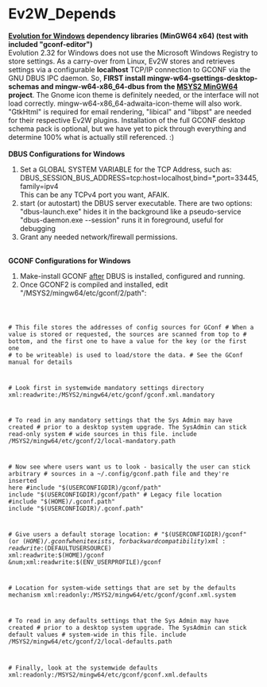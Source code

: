 # Ev2W_Depends
<strong><a href="//github.com/asctime/Ev2W">Evolution for Windows</a> dependency libraries (MinGW64 x64) (test with included "gconf-editor")</strong><br>Evolution 2.32 for Windows does not use the Microsoft Windows Registry to store settings. As a carry-over from Linux, Ev2W stores and retrieves settings via a configurable <strong>localhost</strong> TCP/IP connection to GCONF via the GNU DBUS IPC daemon. So, <strong>FIRST install mingw-w64-gsettings-desktop-schemas and mingw-w64-x86_64-dbus from the <a href="https://packages.msys2.org/package/mingw-w64-x86_64-dbus">MSYS2 MinGW64</a> project</strong>. The Gnome icon theme is definitely needed, or the interface will not load correctly. mingw-w64-x86_64-adwaita-icon-theme will also work. "GtkHtml" is required for email rendering, "libical" and "libpst" are needed for their respective Ev2W plugins. Installation of the full GCONF desktop schema pack is optional, but we have yet to pick through everything and determine 100% what is actually still referenced. :)<br><br><strong>DBUS Configurations for Windows</strong><br>
1. Set a GLOBAL SYSTEM VARIABLE for the TCP Address, such as:<br>
DBUS_SESSION_BUS_ADDRESS=tcp:host=localhost,bind=*,port=33445,family=ipv4<br>
This can be any TCPv4 port you want, AFAIK.<br>
2. start (or autostart) the DBUS server executable. There are two options:<br>
"dbus-launch.exe" hides it in the background like a pseudo-service<br>
"dbus-daemon.exe --session" runs it in foreground, useful for debugging<br>
3. Grant any needed network/firewall permissions.<br><br>

<strong>GCONF Configurations for Windows</strong><br>
1. Make-install GCONF <u>after</u> DBUS is installed, configured and running.
2. Once GCONF2 is compiled and installed, edit "/MSYS2/mingw64/etc/gconf/2/path":<code>

&num; This file stores the addresses of config sources for GConf
&num; When a value is stored or requested, the sources are scanned from top to 
&num; bottom, and the first one to have a value for the key (or the first one 
&num; to be writeable) is used to load/store the data.
&num; See the GConf manual for details

&num; Look first in systemwide mandatory settings directory
xml:readwrite:/MSYS2/mingw64/etc/gconf/gconf.xml.mandatory

&num; To read in any mandatory settings that the Sys Admin may have created
&num; prior to a desktop system upgrade. The SysAdmin can stick read-only system
&num; wide sources in this file.
include /MSYS2/mingw64/etc/gconf/2/local-mandatory.path

&num; Now see where users want us to look - basically the user can stick arbitrary 
&num; sources in a ~/.config/gconf.path file and they're inserted here
&num;include "$(USERCONFIGDIR)/gconf/path"
include "$(USERCONFIGDIR)/gconf/path"
&num; Legacy file location
&num;include "$(HOME)/.gconf.path"
include "$(USERCONFIGDIR)/.gconf.path"

&num; Give users a default storage location:
&num; "$(USERCONFIGDIR)/gconf" (or $(HOME)/.gconf when it exists, for backward compatibility)
xml:readwrite:$(DEFAULTUSERSOURCE)
xml:readwrite:$(HOME)/gconf
&num;xml:readwrite:$(ENV_USERPROFILE)/gconf

&num; Location for system-wide settings that are set by the defaults mechanism
xml:readonly:/MSYS2/mingw64/etc/gconf/gconf.xml.system

&num; To read in any defaults settings that the Sys Admin may have created
&num; prior to a desktop system upgrade. The SysAdmin can stick default values
&num; system-wide in this file.
include /MSYS2/mingw64/etc/gconf/2/local-defaults.path

&num; Finally, look at the systemwide defaults
xml:readonly:/MSYS2/mingw64/etc/gconf/gconf.xml.defaults</code>

